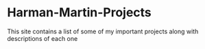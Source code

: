 # Harman-Martin-Projects
This site contains a list of some of my important projects along with descriptions of each one
